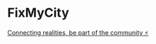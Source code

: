 # FixMyCity

[Connecting realities, be part of the community ⚡️](https://stackblitz.com/~/github.com/JDXakaSNK/FixMyCity)
